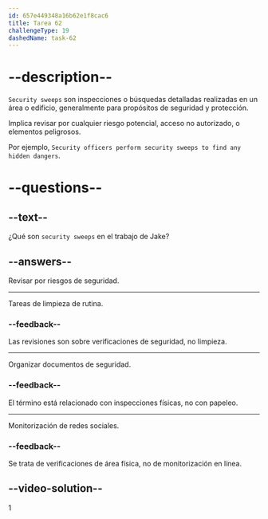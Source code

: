 ```yaml
---
id: 657e449348a16b62e1f8cac6
title: Tarea 62
challengeType: 19
dashedName: task-62
---
```


# --description--

`Security sweeps` son inspecciones o búsquedas detalladas realizadas en un área o edificio, generalmente para propósitos de seguridad y protección.

Implica revisar por cualquier riesgo potencial, acceso no autorizado, o elementos peligrosos.

Por ejemplo, `Security officers perform security sweeps to find any hidden dangers`.

# --questions--

## --text--

¿Qué son `security sweeps` en el trabajo de Jake?

## --answers--

Revisar por riesgos de seguridad.

---

Tareas de limpieza de rutina.

### --feedback--

Las revisiones son sobre verificaciones de seguridad, no limpieza.

---

Organizar documentos de seguridad.

### --feedback--

El término está relacionado con inspecciones físicas, no con papeleo.

---

Monitorización de redes sociales.

### --feedback--

Se trata de verificaciones de área física, no de monitorización en línea.

## --video-solution--

1
